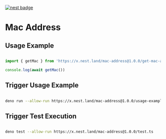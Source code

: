 [![nest badge](https://nest.land/badge.svg)](https://nest.land/package/mac-address)

# Mac Address

## Usage Example

```ts

import { getMac } from 'https://x.nest.land/mac-address@1.0.0/get-mac-address.ts'

console.log(await getMac())

```

## Trigger Usage Example

```sh

deno run --allow-run https://x.nest.land/mac-address@1.0.0/usage-example.ts

```

## Trigger Test Execution

```sh

deno test --allow-run https://x.nest.land/mac-address@1.0.0/test.ts

```